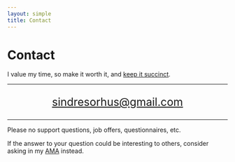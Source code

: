 ```yaml
---
layout: simple
title: Contact
---
```


<style>
.hero-body .column {
	margin-bottom: 180px;
}

#email {
	text-align: center;
	font-size: 25px;
}
</style>

<script type="module">
// Forwards `subject` and `body` search params to the email link

const originalSearchParams = new URLSearchParams(location.search);
const element = document.querySelector('#email a');

const searchParams = new URLSearchParams();
if (originalSearchParams.has('subject')) {
	searchParams.set('subject', originalSearchParams.get('subject'));
}
if (originalSearchParams.has('body')) {
	searchParams.set('body', originalSearchParams.get('body'));
}

element.href = `${element.href}?${searchParams.toString()}`;
</script>

# Contact

I value my time, so make it worth it, and [keep it succinct](https://www.google.com/search?q=succinct+emails).

---

<p id="email">
	<a href="mailto:sindresorhus@gmail.com">sindresorhus@gmail.com</a>
</p>

---

Please no support questions, job offers, questionnaires, etc.

If the answer to your question could be interesting to others, consider asking in my [AMA](https://github.com/sindresorhus/ama) instead.
